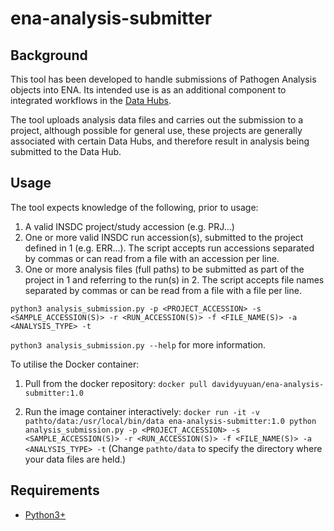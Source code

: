 # ena-analysis-submitter

Background
----------
This tool has been developed to handle submissions of Pathogen Analysis objects into ENA. Its intended use is as an additional component to integrated workflows in the [Data Hubs](http://europepmc.org/article/PMC/6927095).

The tool uploads analysis data files and carries out the submission to a project, although possible for general use, these projects are generally associated with certain Data Hubs, and therefore result in analysis being submitted to the Data Hub.

Usage
-----
The tool expects knowledge of the following, prior to usage:

1. A valid INSDC project/study accession (e.g. PRJ...)
2. One or more valid INSDC run accession(s), submitted to the project defined in 1 (e.g. ERR...). The script accepts run accessions separated by commas or can read from a file with an accession per line.
3. One or more analysis files (full paths) to be submitted as part of the project in 1 and referring to the run(s) in 2. The script accepts file names separated by commas or can be read from a file with a file per line.

`python3 analysis_submission.py -p <PROJECT_ACCESSION> -s <SAMPLE_ACCESSION(S)> -r <RUN_ACCESSION(S)> -f <FILE_NAME(S)> -a <ANALYSIS_TYPE> -t`

`python3 analysis_submission.py --help` for more information.

To utilise the Docker container:
1. Pull from the docker repository:
   `docker pull davidyuyuan/ena-analysis-submitter:1.0`
   
2. Run the image container interactively:
   `docker run -it -v pathto/data:/usr/local/bin/data ena-analysis-submitter:1.0 python analysis_submission.py -p <PROJECT_ACCESSION> -s <SAMPLE_ACCESSION(S)> -r <RUN_ACCESSION(S)> -f <FILE_NAME(S)> -a <ANALYSIS_TYPE> -t`
   (Change `pathto/data` to specify the directory where your data files are held.)

Requirements
------------
- [Python3+](https://www.python.org/downloads/)